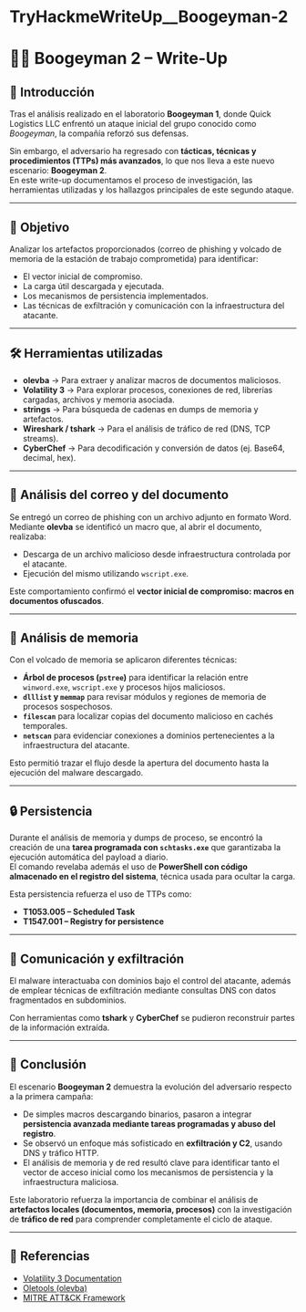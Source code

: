 # TryHackmeWriteUp__Boogeyman-2

# 🕵️‍♂️ Boogeyman 2 – Write-Up

## 📌 Introducción
Tras el análisis realizado en el laboratorio **Boogeyman 1**, donde Quick Logistics LLC enfrentó un ataque inicial del grupo conocido como *Boogeyman*, la compañía reforzó sus defensas.  

Sin embargo, el adversario ha regresado con **tácticas, técnicas y procedimientos (TTPs) más avanzados**, lo que nos lleva a este nuevo escenario: **Boogeyman 2**.  
En este write-up documentamos el proceso de investigación, las herramientas utilizadas y los hallazgos principales de este segundo ataque.

---

## 🎯 Objetivo

Analizar los artefactos proporcionados (correo de phishing y volcado de memoria de la estación de trabajo comprometida) para identificar:  
- El vector inicial de compromiso.  
- La carga útil descargada y ejecutada.  
- Los mecanismos de persistencia implementados.  
- Las técnicas de exfiltración y comunicación con la infraestructura del atacante.  

---

## 🛠️ Herramientas utilizadas

- **olevba** → Para extraer y analizar macros de documentos maliciosos.  
- **Volatility 3** → Para explorar procesos, conexiones de red, librerías cargadas, archivos y memoria asociada.  
- **strings** → Para búsqueda de cadenas en dumps de memoria y artefactos.  
- **Wireshark / tshark** → Para el análisis de tráfico de red (DNS, TCP streams).  
- **CyberChef** → Para decodificación y conversión de datos (ej. Base64, decimal, hex).  

---

## 📩 Análisis del correo y del documento

Se entregó un correo de phishing con un archivo adjunto en formato Word.  
Mediante **olevba** se identificó un macro que, al abrir el documento, realizaba:  
- Descarga de un archivo malicioso desde infraestructura controlada por el atacante.  
- Ejecución del mismo utilizando `wscript.exe`.  

Este comportamiento confirmó el **vector inicial de compromiso: macros en documentos ofuscados**.  

---

## 🧠 Análisis de memoria

Con el volcado de memoria se aplicaron diferentes técnicas:  

- **Árbol de procesos (`pstree`)** para identificar la relación entre `winword.exe`, `wscript.exe` y procesos hijos maliciosos.  
- **`dlllist` y `memmap`** para revisar módulos y regiones de memoria de procesos sospechosos.  
- **`filescan`** para localizar copias del documento malicioso en cachés temporales.  
- **`netscan`** para evidenciar conexiones a dominios pertenecientes a la infraestructura del atacante.  

Esto permitió trazar el flujo desde la apertura del documento hasta la ejecución del malware descargado.  

---

## 🔒 Persistencia

Durante el análisis de memoria y dumps de proceso, se encontró la creación de una **tarea programada con `schtasks.exe`** que garantizaba la ejecución automática del payload a diario.  
El comando revelaba además el uso de **PowerShell con código almacenado en el registro del sistema**, técnica usada para ocultar la carga.  

Esta persistencia refuerza el uso de TTPs como:  
- **T1053.005 – Scheduled Task**  
- **T1547.001 – Registry for persistence**  

---

## 📡 Comunicación y exfiltración

El malware interactuaba con dominios bajo el control del atacante, además de emplear técnicas de exfiltración mediante consultas DNS con datos fragmentados en subdominios.  

Con herramientas como **tshark** y **CyberChef** se pudieron reconstruir partes de la información extraída.  

---

## 📑 Conclusión

El escenario **Boogeyman 2** demuestra la evolución del adversario respecto a la primera campaña:  
- De simples macros descargando binarios, pasaron a integrar **persistencia avanzada mediante tareas programadas y abuso del registro**.  
- Se observó un enfoque más sofisticado en **exfiltración y C2**, usando DNS y tráfico HTTP.  
- El análisis de memoria y de red resultó clave para identificar tanto el vector de acceso inicial como los mecanismos de persistencia y la infraestructura maliciosa.  

Este laboratorio refuerza la importancia de combinar el análisis de **artefactos locales (documentos, memoria, procesos)** con la investigación de **tráfico de red** para comprender completamente el ciclo de ataque.

---

## 🔗 Referencias
- [Volatility 3 Documentation](https://volatility3.readthedocs.io/)  
- [Oletools (olevba)](https://github.com/decalage2/oletools)  
- [MITRE ATT&CK Framework](https://attack.mitre.org/)  

